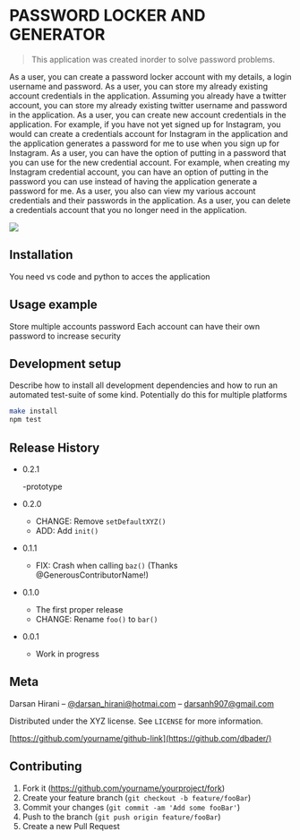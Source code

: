 # PASSWORD LOCKER AND GENERATOR


> This application was created inorder to solve password problems.


As a user, you can create a password locker account with my details, a login username and password.
As a user, you can store my already existing account credentials in the application. Assuming you already have a twitter account, you can store my already existing twitter username and password in the application.
As a user, you can create new account credentials in the application. For example, if you have not yet signed up for Instagram, you would can create a credentials account for Instagram in the application and the application generates a password for me to use when you sign up for Instagram.
As a user, you can have the option of putting in a password that you can use for the new credential account. For example, when creating my Instagram credential account, you can have an option of putting in the password you can use instead of having the application generate a password for me.
As a user, you also can view my various account credentials and their passwords in the application.
As a user, you can delete a credentials account that you no longer need in the application.

![](header.png)

## Installation


You need vs code and python to acces the application

## Usage example

Store multiple accounts password
Each account can have their own password to increase security
## Development setup

Describe how to install all development dependencies and how to run an automated test-suite of some kind. Potentially do this for multiple platforms

```sh
make install
npm test
```

## Release History

- 0.2.1

  -prototype

- 0.2.0

  - CHANGE: Remove `setDefaultXYZ()`
  - ADD: Add `init()`

- 0.1.1

  - FIX: Crash when calling `baz()` (Thanks @GenerousContributorName!)

- 0.1.0

  - The first proper release
  - CHANGE: Rename `foo()` to `bar()`

- 0.0.1

  - Work in progress

## Meta

Darsan Hirani – [@darsan_hirani@hotmai.com](https://twitter.com/darsan_hirani) – darsanh907@gmail.com


Distributed under the XYZ license. See `LICENSE` for more information.

[https://github.com/yourname/github-link](https://github.com/dbader/)

## Contributing

1. Fork it (<https://github.com/yourname/yourproject/fork>)
2. Create your feature branch (`git checkout -b feature/fooBar`)
3. Commit your changes (`git commit -am 'Add some fooBar'`)
4. Push to the branch (`git push origin feature/fooBar`)
5. Create a new Pull Request

<!-- Markdown link & img dfn's -->

[npm-downloads]: https://img.shields.io/npm/dm/datadog-metrics.svg?style=flat-square
[npm-image]: https://img.shields.io/npm/v/datadog-metrics.svg?style=flat-square
[npm-url]: https://npmjs.org/package/datadog-metrics
[travis-image]: https://img.shields.io/travis/dbader/node-datadog-metrics/master.svg?style=flat-square
[travis-url]: https://travis-ci.org/dbader/node-datadog-metrics
[wiki]: https://github.com/yourname/yourproject/wiki
